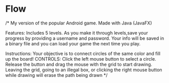 # Flow
/*
My version of the popular Android game. Made with Java (JavaFX)

Features:
Includes 5 levels. As you make it through levels,save
your progress by providing a username and
password. Your info will be saved in 
a binary file and you can load your game
the next time you play.


Instructions:
Your objective is to connect circles of the same color and fill up the board!
CONTROLS: Click the left mouse button to select a circle.
Release the button and drag the mouse with
the grid to start drawing. Leaving the grid, going to an illegal box, 
or clicking the right  mouse button while
drawing will erase the path being drawn
*/
